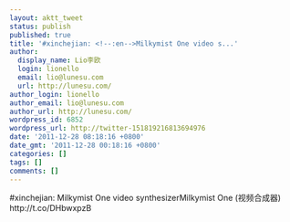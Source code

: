 ```yaml
---
layout: aktt_tweet
status: publish
published: true
title: '#xinchejian: <!--:en-->Milkymist One video s...'
author:
  display_name: Lio李欧
  login: lionello
  email: lio@lunesu.com
  url: http://lunesu.com/
author_login: lionello
author_email: lio@lunesu.com
author_url: http://lunesu.com/
wordpress_id: 6852
wordpress_url: http://twitter-151819216813694976
date: '2011-12-28 08:18:16 +0800'
date_gmt: '2011-12-28 00:18:16 +0800'
categories: []
tags: []
comments: []
---
```

<p>#xinchejian: <!--:en-->Milkymist One video synthesizer<!--:--><!--:zh-->Milkymist One (视频合成器)<!--:--> http://t.co/DHbwxpzB</p>
